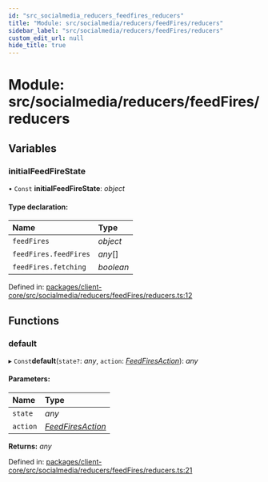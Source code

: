 ```yaml
---
id: "src_socialmedia_reducers_feedfires_reducers"
title: "Module: src/socialmedia/reducers/feedFires/reducers"
sidebar_label: "src/socialmedia/reducers/feedFires/reducers"
custom_edit_url: null
hide_title: true
---
```


# Module: src/socialmedia/reducers/feedFires/reducers

## Variables

### initialFeedFireState

• `Const` **initialFeedFireState**: *object*

#### Type declaration:

Name | Type |
:------ | :------ |
`feedFires` | *object* |
`feedFires.feedFires` | *any*[] |
`feedFires.fetching` | *boolean* |

Defined in: [packages/client-core/src/socialmedia/reducers/feedFires/reducers.ts:12](https://github.com/xr3ngine/xr3ngine/blob/716a06460/packages/client-core/src/socialmedia/reducers/feedFires/reducers.ts#L12)

## Functions

### default

▸ `Const`**default**(`state?`: *any*, `action`: [*FeedFiresAction*](src_socialmedia_reducers_feedfires_actions.md#feedfiresaction)): *any*

#### Parameters:

Name | Type |
:------ | :------ |
`state` | *any* |
`action` | [*FeedFiresAction*](src_socialmedia_reducers_feedfires_actions.md#feedfiresaction) |

**Returns:** *any*

Defined in: [packages/client-core/src/socialmedia/reducers/feedFires/reducers.ts:21](https://github.com/xr3ngine/xr3ngine/blob/716a06460/packages/client-core/src/socialmedia/reducers/feedFires/reducers.ts#L21)
